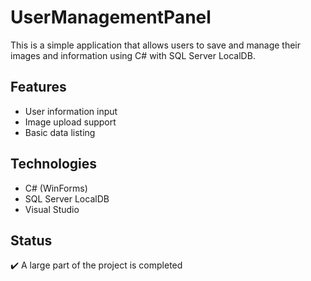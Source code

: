 # UserManagementPanel

This is a simple application that allows users to save and manage their images and information using C# with SQL Server LocalDB.

## Features

- User information input
- Image upload support
- Basic data listing

## Technologies

- C# (WinForms)
- SQL Server LocalDB
- Visual Studio

## Status

✔️ A large part of the project is completed
